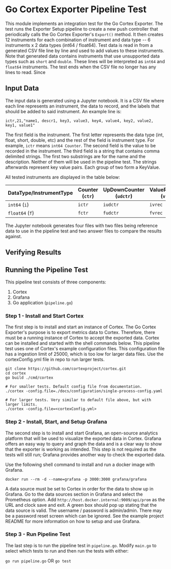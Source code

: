 # Go Cortex Exporter Pipeline Test

This module implements an integration test for the Go Cortex Exporter. The test runs the
Exporter Setup pipeline to create a new push controller that periodically calls the Go
Cortex Exporter's `Export()` method. It then creates 12 instruments for each combination
of instrument and data type -- 6 instruments x 2 data types (int64 / float64). Test data
is read in from a generated CSV file line by line and used to add values to these
instruments. Note that generated data contains instruments that use unsupported data types
such as `short` and `double`. These lines will be interpreted as `int64` and `float64`
instruments. The test ends when the CSV file no longer has any lines to read. Since 

## Input Data
The input data is generated using a Jupyter notebook. It is a CSV file where each line
represents an instrument, the data to record, and the labels that should be added to said
instrument. An example line is:

`ictr,21,"name1, descr1, key3, value3, key4, value4, key2, value2, key1, value1"`

The first field is the instrument. The first letter represents the data type (int, float,
short, double, etc) and the rest of the field is instrument type. For example, `ictr`
means `int64 Counter`. The second field is the value to be recorded in the instrument. The
third field is a string that contains comma delimited strings. The first two substrings
are for the name and the description. Neither of them will be used in the pipeline test.
The strings afterwards represent key value pairs. Each group of two form a KeyValue.

All tested instruments are displayed in the table below:

| DataType/InstrumentType | Counter (`ctr`) | UpDownCounter (`udctr`) | ValueRecorder (`vrec`) | SumObserver (`sobs`) | UpDownObserver (`udobs`) | ValueObserver (`vobs`) |
|-------------------------|-----------------|-------------------------|------------------------|----------------------|--------------------------|------------------------|
| `int64` (`i`)           | `ictr`          | `iudctr`                | `ivrec`                | `isobs`              | `iudobs`                 | `ivobs`                |
| `float64` (`f`)         | `fctr`          | `fudctr`                | `fvrec`                | `fsobs`              | `fudobs`                 | `fvobs`                |

The Jupyter notebook generates four files with two files being reference data to use in the
pipeline test and two answer files to compare the results against.


## Verifying Results


## Running the Pipeline Test

This pipeline test consists of three components:
1. Cortex
2. Grafana
3. Go application (`pipeline.go`)

### Step 1 - Install and Start Cortex
The first step is to install and start an instance of Cortex. The Go Cortex Exporter's
purpose is to export metrics data to Cortex. Therefore, there must be a running instance
of Cortex to accept the exported data. Cortex can be installed and started with the shell
commands below. This pipeline test uses one of Cortex's example configuration files. This
configuration file has a ingestion limit of 25000, which is too low for larger data files.
Use the cortexConfig.yml file in repo to run larger tests.

```shell
git clone https://github.com/cortexproject/cortex.git
cd cortex
go build ./cmd/cortex

# For smaller tests. Default config file from documentation.
./cortex -config.file=./docs/configuration/single-process-config.yaml

# For larger tests. Very similar to default file above, but with larger limits.
./cortex -config.file=<cortexConfig.yml>
```

### Step 2 - Install, Start, and Setup Grafana
The second step is to install and start Grafana, an open-source analytics platform that
will be used to visualize the exported data in Cortex. Grafana offers an easy way to query
and graph the data and is a clear way to show that the exporter is working as intended.
This step is not required as the tests will still run; Grafana provides another way to
check the exported data.

Use the following shell command to install and run a docker image with Grafana.

```shell
docker run --rm -d --name=grafana -p 3000:3000 grafana/grafana
```

A data source must be set to Cortex in order for the data to show up in Grafana. Go to the
data sources section in Grafana and select the Prometheus option. Add
`http://host.docker.internal:9009/api/prom` as the URL and clock save and exit. A green
box should pop up stating that the data source is valid. The username / password is
admin/admin. There may be a password reset screen which can be ignored. See the example
project README for more information on how to setup and use Grafana.

### Step 3 - Run Pipeline Test
The last step is to run the pipeline test in `pipeline.go`. Modify `main.go` to select
which tests to run and then run the tests with either:

`go run pipeline.go` OR `go test`

